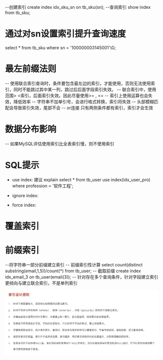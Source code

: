 --创建索引
create index idx_sku_sn on tb_sku(sn);
--查询索引
show index from tb_sku;
# 通过对sn设置索引提升查询速度
select * from tb_sku where sn = '100000003145001'\G;

# 最左前缀法则 
-- 使用联合索引查询时，条件要包含最左边的索引，才能使用，否则无法使用索引，同时不能跳过其中某一列，跳过后后面字段索引失效。
-- 联合索引中，使用范围> <索引，后面索引失效。因此尽量使用>= , <=
-- 索引上使用运算也会失效，降低效率
-- 字符串不加单引号，会进行格式转换，索引将失效
-- 头部模糊匹配会导致索引失效，尾部不会
-- or连接 只有两侧条件都有索引，索引才会生效
# 数据分布影响
-- 如果MySQL评估使用索引比全表索引慢，则不使用索引
# SQL提示
- use index: 建议
explain select * from tb_user use index(idx_user_pro) where profession = '软件工程';
- ignore index:

- force index:

# 覆盖索引

# 前缀索引
--将字符串一部分前缀建立索引
-- 前缀索引性计算
select count(distinct substring(email,1,5))/count(*) from tb_user;
-- 截取前缀
create index idx_email_3 on tb_user(email(3));
-- 针对存在多个查询条件，针对字段建立索引更倾向与建立联合索引，不是单列索引

![alt text](e2d87efd-88c8-4961-b8f2-dd346cfe03dc.png)



